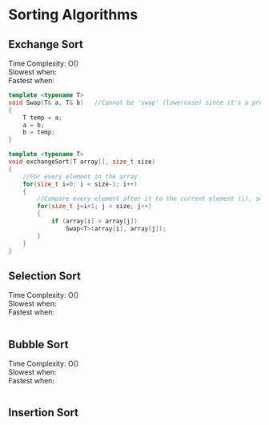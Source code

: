 # Sorting Algorithms

## Exchange Sort
Time Complexity: O() <br />
Slowest when: <br />
Fastest when: <br />

```C++
template <typename T>
void Swap(T& a, T& b)   //Cannot be 'swap' (lowercase) since it's a pre-defined function
{
    T temp = a;
    a = b;
    b = temp;
}

template <typename T>
void exchangeSort(T array[], size_t size)
{
    //For every element in the array
    for(size_t i=0; i < size-1; i++)
    {
        //Compare every element after it to the current element (i), swapping if needed
        for(size_t j=i+1; j < size; j++)
        {
            if (array[i] > array[j])
                Swap<T>(array[i], array[j]);
        }
    }
}
```

## Selection Sort
Time Complexity: O() <br />
Slowest when: <br />
Fastest when: <br />
 
```C++

```

## Bubble Sort
Time Complexity: O() <br />
Slowest when: <br />
Fastest when: <br />

```C++

```

## Insertion Sort


```C++

```
